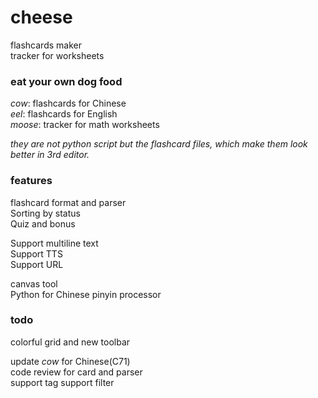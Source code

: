 # cheese

flashcards maker  
tracker for worksheets

### eat your own dog food

*cow*: flashcards for Chinese  
*eel*: flashcards for English  
*moose*: tracker for math worksheets  
  
*they are not python script but the flashcard files, which make them look better in 3rd editor.*

### features

flashcard format and parser  
Sorting by status  
Quiz and bonus  

Support multiline text  
Support TTS  
Support URL  
  
canvas tool  
Python for Chinese pinyin processor  

### todo

colorful grid and new toolbar  

update *cow* for Chinese(C71)  
code review for card and parser  
support tag
support filter